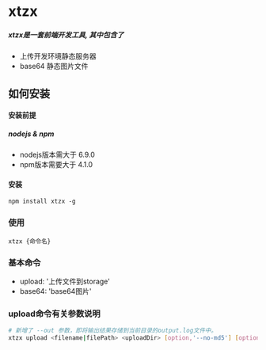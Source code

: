 xtzx
=====================

##### xtzx是一套前端开发工具, 其中包含了

* 上传开发环境静态服务器
* base64 静态图片文件

## 如何安装 ##

#### 安装前提

##### nodejs & npm

* nodejs版本需大于 6.9.0
* npm版本需要大于 4.1.0

#### 安装

    npm install xtzx -g

### 使用

    xtzx {命令名}


### 基本命令

* upload: '上传文件到storage'
* base64: 'base64图片'

### upload命令有关参数说明

```bash
# 新增了 --out 参数，即将输出结果存储到当前目录的output.log文件中。
xtzx upload <filename|filePath> <uploadDir> [option,'--no-md5'] [option,'--out']
```
